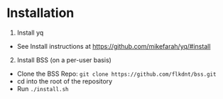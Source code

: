 # Installation

1. Install yq
  - See Install instructions at https://github.com/mikefarah/yq/#install
2. Install BSS (on a per-user basis)
  - Clone the BSS Repo: `git clone https://github.com/flkdnt/bss.git`
  - cd into the root of the repository
  - Run `./install.sh`
